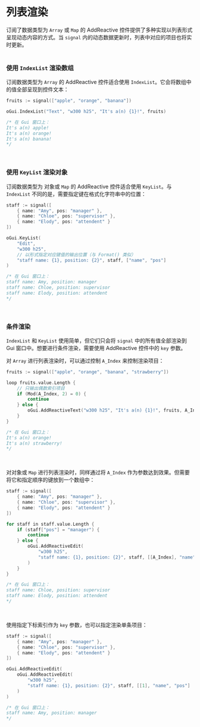 # 列表渲染

订阅了数据类型为 `Array` 或 `Map` 的 AddReactive 控件提供了多种实现以列表形式呈现动态内容的方式。当 `signal` 内的动态数据更新时，列表中对应的项目也将实时更新。
<br>
<br>

### 使用 `IndexList` 渲染数组

订阅数据类型为 `Array` 的 AddReactive 控件适合使用 `IndexList`。它会将数组中的值全部呈现到控件文本：

```go
fruits := signal(["apple", "orange", "banana"])

oGui.IndexList("Text", "w300 h25", "It's a(n) {1}!", fruits)

/* 在 Gui 窗口上：
It's a(n) apple!
It's a(n) orange!
It's a(n) banana!
*/
```

<br>

### 使用 `KeyList` 渲染对象

订阅数据类型为 对象或 `Map` 的 AddReactive 控件适合使用 `KeyList`。与 `IndexList` 不同的是，需要指定键在格式化字符串中的位置：

```go
staff := signal([
    { name: "Amy", pos: "manager" },
    { name: "Chloe", pos: "supervisor" },
    { name: "Elody", pos: "attendent" }
])

oGui.KeyList(
    "Edit",
    "w300 h25",
    // 以形式指定对应键值的输出位置（与 Format() 类似）
    "staff name: {1}, position: {2}", staff, ["name", "pos"]
)

/* 在 Gui 窗口上：
staff name: Amy, position: manager
staff name: Chloe, position: supervisor
staff name: Elody, position: attendent
*/
```

<br>

### 条件渲染

`IndexList` 和 `KeyList` 使用简单，但它们只会将 `signal` 中的所有值全部渲染到 Gui 窗口中。想要进行条件渲染，需要使用 AddReactive 控件中的 `key` 参数。

对 `Array` 进行列表渲染时，可以通过控制 `A_Index` 来控制渲染项目：

```go
fruits := signal(["apple", "orange", "banana", "strawberry"])

loop fruits.value.Length {
    // 只输出偶数索引项目
    if (Mod(A_Index, 2) = 0) {
        continue
    } else {
        oGui.AddReactiveText("w300 h25", "It's a(n) {1}!", fruits, A_Index)
    }
}

/* 在 Gui 窗口上：
It's a(n) orange!
It's a(n) strawberry!
*/
```

<br>

对对象或 `Map` 进行列表渲染时，同样通过将 `A_Index` 作为参数达到效果。但需要将它和指定顺序的键放到一个数组中：

```go
staff := signal([
    { name: "Amy", pos: "manager" },
    { name: "Chloe", pos: "supervisor" },
    { name: "Elody", pos: "attendent" }
])

for staff in staff.value.Length {
    if (staff["pos"] = "manager") {
        continue
    } else {
        oGui.AddReactiveEdit(
            "w300 h25",
            "staff name: {1}, position: {2}", staff, [[A_Index], "name", "pos"]
        )
    }
}

/* 在 Gui 窗口上：
staff name: Chloe, position: supervisor
staff name: Elody, position: attendent
*/
```

<br>

使用指定下标索引作为 `key` 参数，也可以指定渲染单条项目：

```go
staff := signal([
    { name: "Amy", pos: "manager" },
    { name: "Chloe", pos: "supervisor" },
    { name: "Elody", pos: "attendent" }
])

oGui.AddReactiveEdit(
    oGui.AddReactiveEdit(
        "w300 h25",
        "staff name: {1}, position: {2}", staff, [[1], "name", "pos"]
    )
)

/* 在 Gui 窗口上：
staff name: Amy, position: manager
*/
```